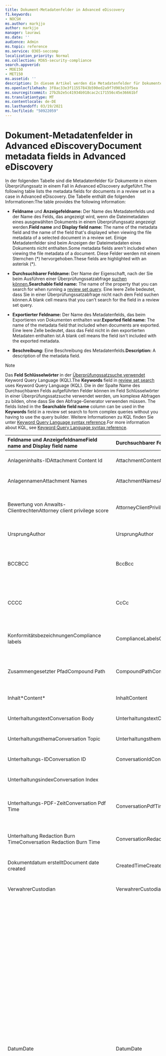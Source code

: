 ```yaml
---
title: Dokument-Metadatenfelder in Advanced eDiscovery
f1.keywords:
- NOCSH
ms.author: markjjo
author: markjjo
manager: laurawi
ms.date: ''
audience: Admin
ms.topic: reference
ms.service: O365-seccomp
localization_priority: Normal
ms.collection: M365-security-compliance
search.appverid:
- MOE150
- MET150
ms.assetid: ''
description: In diesem Artikel werden die Metadatenfelder für Dokumente in einem Überprüfungssatz in einem Fall in Advanced eDiscovery in Microsoft 365 definiert.
ms.openlocfilehash: 3f8ac33e3f11557843b590ed2a9f7d903e33f5ea
ms.sourcegitcommit: 27b2b2e5c41934b918cac2c171556c45e36661bf
ms.translationtype: MT
ms.contentlocale: de-DE
ms.lasthandoff: 03/19/2021
ms.locfileid: "50922059"
---
```

# <a name="document-metadata-fields-in-advanced-ediscovery"></a><span data-ttu-id="800b8-103">Dokument-Metadatenfelder in Advanced eDiscovery</span><span class="sxs-lookup"><span data-stu-id="800b8-103">Document metadata fields in Advanced eDiscovery</span></span>

<span data-ttu-id="800b8-104">In der folgenden Tabelle sind die Metadatenfelder für Dokumente in einem Überprüfungssatz in einem Fall in Advanced eDiscovery aufgeführt.</span><span class="sxs-lookup"><span data-stu-id="800b8-104">The following table lists the metadata fields for documents in a review set in a case in Advanced eDiscovery.</span></span> <span data-ttu-id="800b8-105">Die Tabelle enthält die folgenden Informationen:</span><span class="sxs-lookup"><span data-stu-id="800b8-105">The table provides the following information:</span></span>

- <span data-ttu-id="800b8-106">**Feldname** und **Anzeigefeldname:** Der Name des Metadatenfelds und der Name des Felds, das angezeigt wird, wenn die Dateimetadaten eines ausgewählten Dokuments in einem Überprüfungssatz angezeigt werden.</span><span class="sxs-lookup"><span data-stu-id="800b8-106">**Field name** and **Display field name:** The name of the metadata field and the name of the field that's displayed when viewing the file metadata of a selected document in a review set.</span></span> <span data-ttu-id="800b8-107">Einige Metadatenfelder sind beim Anzeigen der Dateimetadaten eines Dokuments nicht enthalten.</span><span class="sxs-lookup"><span data-stu-id="800b8-107">Some metadata fields aren't included when viewing the file metadata of a document.</span></span> <span data-ttu-id="800b8-108">Diese Felder werden mit einem Sternchen (\*) hervorgehoben.</span><span class="sxs-lookup"><span data-stu-id="800b8-108">These fields are highlighted with an asterisk (\*).</span></span>

- <span data-ttu-id="800b8-109">**Durchsuchbarer Feldname:** Der Name der Eigenschaft, nach der Sie beim Ausführen einer Überprüfungssatzabfrage [suchen können.](review-set-search.md)</span><span class="sxs-lookup"><span data-stu-id="800b8-109">**Searchable field name:** The name of the property that you can search for when running a [review set query](review-set-search.md).</span></span> <span data-ttu-id="800b8-110">Eine leere Zelle bedeutet, dass Sie in einer Überprüfungssatzabfrage nicht nach dem Feld suchen können.</span><span class="sxs-lookup"><span data-stu-id="800b8-110">A blank cell means that you can't search for the field in a review set query.</span></span>

- <span data-ttu-id="800b8-111">**Exportierter Feldname:** Der Name des Metadatenfelds, das beim Exportieren von Dokumenten enthalten war.</span><span class="sxs-lookup"><span data-stu-id="800b8-111">**Exported field name:** The name of the metadata field that included when documents are exported.</span></span>  <span data-ttu-id="800b8-112">Eine leere Zelle bedeutet, dass das Feld nicht in den exportierten Metadaten enthalten ist.</span><span class="sxs-lookup"><span data-stu-id="800b8-112">A blank cell means the field isn't included with the exported metadata.</span></span>

- <span data-ttu-id="800b8-113">**Beschreibung:** Eine Beschreibung des Metadatenfelds.</span><span class="sxs-lookup"><span data-stu-id="800b8-113">**Description:** A description of the metadata field.</span></span>

> [!NOTE]
> <span data-ttu-id="800b8-114">Das **Feld Schlüsselwörter** in der [Überprüfungssatzsuche verwendet](./review-set-search.md) Keyword Query Language (KQL).</span><span class="sxs-lookup"><span data-stu-id="800b8-114">The **Keywords** field in [review set search](./review-set-search.md) uses Keyword Query Language (KQL).</span></span> <span data-ttu-id="800b8-115">Die in der  Spalte Name des Durchsuchbaren Felds aufgeführten Felder können im Feld Schlüsselwörter in einer Überprüfungssatzsuche verwendet werden, um komplexe Abfragen zu bilden, ohne dass Sie den Abfrage-Generator verwenden müssen. </span><span class="sxs-lookup"><span data-stu-id="800b8-115">The fields listed in the **Searchable field name** column can be used in the **Keywords** field in a review set search to form complex queries without you having to use the query builder.</span></span> <span data-ttu-id="800b8-116">Weitere Informationen zu KQL finden Sie unter [Keyword Query Language syntax reference](/sharepoint/dev/general-development/keyword-query-language-kql-syntax-reference).</span><span class="sxs-lookup"><span data-stu-id="800b8-116">For more information about KQL, see [Keyword Query Language syntax reference](/sharepoint/dev/general-development/keyword-query-language-kql-syntax-reference).</span></span>

|<span data-ttu-id="800b8-117">**Feldname** und **Anzeigefeldname**</span><span class="sxs-lookup"><span data-stu-id="800b8-117">**Field name** and **Display field name**</span></span>|<span data-ttu-id="800b8-118">**Durchsuchbarer Feldname**</span><span class="sxs-lookup"><span data-stu-id="800b8-118">**Searchable field name**</span></span>|<span data-ttu-id="800b8-119">**Exportierter Feldname**</span><span class="sxs-lookup"><span data-stu-id="800b8-119">**Exported field name**</span></span>|<span data-ttu-id="800b8-120">**Beschreibung**</span><span class="sxs-lookup"><span data-stu-id="800b8-120">**Description**</span></span>|
|:-----|:-----|:-----|:-----|
|<span data-ttu-id="800b8-121">Anlageninhalts-ID</span><span class="sxs-lookup"><span data-stu-id="800b8-121">Attachment Content Id</span></span>|<span data-ttu-id="800b8-122">AttachmentContentId</span><span class="sxs-lookup"><span data-stu-id="800b8-122">AttachmentContentId</span></span>||<span data-ttu-id="800b8-123">Anlageninhalts-ID des Elements.</span><span class="sxs-lookup"><span data-stu-id="800b8-123">Attachment content Id of the item.</span></span>|
|<span data-ttu-id="800b8-124">Anlagennamen</span><span class="sxs-lookup"><span data-stu-id="800b8-124">Attachment Names</span></span>|<span data-ttu-id="800b8-125">AttachmentNames</span><span class="sxs-lookup"><span data-stu-id="800b8-125">AttachmentNames</span></span>|<span data-ttu-id="800b8-126">Attachment_Names</span><span class="sxs-lookup"><span data-stu-id="800b8-126">Attachment_Names</span></span>|<span data-ttu-id="800b8-127">Liste der Namen von Anlagen.</span><span class="sxs-lookup"><span data-stu-id="800b8-127">List of names of attachments.</span></span>|
|<span data-ttu-id="800b8-128">Bewertung von Anwalts-Clientrechten</span><span class="sxs-lookup"><span data-stu-id="800b8-128">Attorney client privilege score</span></span>|<span data-ttu-id="800b8-129">AttorneyClientPrivilegeScore</span><span class="sxs-lookup"><span data-stu-id="800b8-129">AttorneyClientPrivilegeScore</span></span>||<span data-ttu-id="800b8-130">Bewertung der Inhalte des Anwalts-Client-Berechtigungsmodells.</span><span class="sxs-lookup"><span data-stu-id="800b8-130">Attorney-client privilege model content score.</span></span>|
|<span data-ttu-id="800b8-131">Ursprung</span><span class="sxs-lookup"><span data-stu-id="800b8-131">Author</span></span>|<span data-ttu-id="800b8-132">Ursprung</span><span class="sxs-lookup"><span data-stu-id="800b8-132">Author</span></span>|<span data-ttu-id="800b8-133">Doc_authors</span><span class="sxs-lookup"><span data-stu-id="800b8-133">Doc_authors</span></span>|<span data-ttu-id="800b8-134">Autor aus den Dokumentmetadaten.</span><span class="sxs-lookup"><span data-stu-id="800b8-134">Author from the document metadata.</span></span>|
|<span data-ttu-id="800b8-135">BCC</span><span class="sxs-lookup"><span data-stu-id="800b8-135">BCC</span></span>|<span data-ttu-id="800b8-136">Bcc</span><span class="sxs-lookup"><span data-stu-id="800b8-136">Bcc</span></span>|<span data-ttu-id="800b8-137">Email_bcc</span><span class="sxs-lookup"><span data-stu-id="800b8-137">Email_bcc</span></span>|<span data-ttu-id="800b8-138">Bcc-Feld für Nachrichtentypen.</span><span class="sxs-lookup"><span data-stu-id="800b8-138">Bcc field for message types.</span></span> <span data-ttu-id="800b8-139">Format ist **DisplayName \<SMTPAddress>**.</span><span class="sxs-lookup"><span data-stu-id="800b8-139">Format is **DisplayName \<SMTPAddress>**.</span></span>|
|<span data-ttu-id="800b8-140">CC</span><span class="sxs-lookup"><span data-stu-id="800b8-140">CC</span></span>|<span data-ttu-id="800b8-141">Cc</span><span class="sxs-lookup"><span data-stu-id="800b8-141">Cc</span></span>|<span data-ttu-id="800b8-142">Email_cc</span><span class="sxs-lookup"><span data-stu-id="800b8-142">Email_cc</span></span>|<span data-ttu-id="800b8-143">Cc-Feld für Nachrichtentypen.</span><span class="sxs-lookup"><span data-stu-id="800b8-143">Cc field for message types.</span></span> <span data-ttu-id="800b8-144">Format ist **DisplayName \<SMTPAddress>**.</span><span class="sxs-lookup"><span data-stu-id="800b8-144">Format is **DisplayName \<SMTPAddress>**.</span></span>|
|<span data-ttu-id="800b8-145">Konformitätsbezeichnungen</span><span class="sxs-lookup"><span data-stu-id="800b8-145">Compliance labels</span></span>|<span data-ttu-id="800b8-146">ComplianceLabels</span><span class="sxs-lookup"><span data-stu-id="800b8-146">ComplianceLabels</span></span>|<span data-ttu-id="800b8-147">Compliance_labels</span><span class="sxs-lookup"><span data-stu-id="800b8-147">Compliance_labels</span></span>|<span data-ttu-id="800b8-148">[Aufbewahrungsbezeichnungen,](retention.md) die auf Inhalte in Office 365 angewendet werden.</span><span class="sxs-lookup"><span data-stu-id="800b8-148">[Retention labels](retention.md) applied to content in Office 365.</span></span>|
|<span data-ttu-id="800b8-149">Zusammengesetzter Pfad</span><span class="sxs-lookup"><span data-stu-id="800b8-149">Compound Path</span></span>|<span data-ttu-id="800b8-150">CompoundPath</span><span class="sxs-lookup"><span data-stu-id="800b8-150">CompoundPath</span></span>|<span data-ttu-id="800b8-151">Compound_path</span><span class="sxs-lookup"><span data-stu-id="800b8-151">Compound_path</span></span>|<span data-ttu-id="800b8-152">Vom Menschen lesbarer Pfad, der die Quelle des Elements beschreibt.</span><span class="sxs-lookup"><span data-stu-id="800b8-152">Human readable path that describes the source of the item.</span></span>|
|<span data-ttu-id="800b8-153">Inhalt\*</span><span class="sxs-lookup"><span data-stu-id="800b8-153">Content\*</span></span>|<span data-ttu-id="800b8-154">Inhalt</span><span class="sxs-lookup"><span data-stu-id="800b8-154">Content</span></span>||<span data-ttu-id="800b8-155">Extrahierter Text des Elements.</span><span class="sxs-lookup"><span data-stu-id="800b8-155">Extracted text of the item.</span></span>|
|<span data-ttu-id="800b8-156">Unterhaltungstext</span><span class="sxs-lookup"><span data-stu-id="800b8-156">Conversation Body</span></span>|<span data-ttu-id="800b8-157">Unterhaltungstext</span><span class="sxs-lookup"><span data-stu-id="800b8-157">Conversation Body</span></span>||<span data-ttu-id="800b8-158">Unterhaltungstext des Elements.</span><span class="sxs-lookup"><span data-stu-id="800b8-158">Conversation body of the item.</span></span>|
|<span data-ttu-id="800b8-159">Unterhaltungsthema</span><span class="sxs-lookup"><span data-stu-id="800b8-159">Conversation Topic</span></span>|<span data-ttu-id="800b8-160">Unterhaltungsthema</span><span class="sxs-lookup"><span data-stu-id="800b8-160">Conversation Topic</span></span>||<span data-ttu-id="800b8-161">Unterhaltungsthema des Elements.</span><span class="sxs-lookup"><span data-stu-id="800b8-161">Conversation topic of the item.</span></span>|
|<span data-ttu-id="800b8-162">Unterhaltungs-ID</span><span class="sxs-lookup"><span data-stu-id="800b8-162">Conversation ID</span></span>|<span data-ttu-id="800b8-163">ConversationId</span><span class="sxs-lookup"><span data-stu-id="800b8-163">ConversationId</span></span>|<span data-ttu-id="800b8-164">Conversation_ID</span><span class="sxs-lookup"><span data-stu-id="800b8-164">Conversation_ID</span></span>|<span data-ttu-id="800b8-165">Unterhaltungs-ID aus der Nachricht.</span><span class="sxs-lookup"><span data-stu-id="800b8-165">Conversation Id from the message.</span></span>|
|<span data-ttu-id="800b8-166">Unterhaltungsindex</span><span class="sxs-lookup"><span data-stu-id="800b8-166">Conversation Index</span></span>||<span data-ttu-id="800b8-167">Conversation_index</span><span class="sxs-lookup"><span data-stu-id="800b8-167">Conversation_index</span></span>|<span data-ttu-id="800b8-168">Unterhaltungsindex aus der Nachricht.</span><span class="sxs-lookup"><span data-stu-id="800b8-168">Conversation index from the message.</span></span>|
|<span data-ttu-id="800b8-169">Unterhaltungs-PDF-Zeit</span><span class="sxs-lookup"><span data-stu-id="800b8-169">Conversation Pdf Time</span></span>|<span data-ttu-id="800b8-170">ConversationPdfTime</span><span class="sxs-lookup"><span data-stu-id="800b8-170">ConversationPdfTime</span></span>||<span data-ttu-id="800b8-171">Datum, an dem die PDF-Version der Unterhaltung erstellt wurde.</span><span class="sxs-lookup"><span data-stu-id="800b8-171">Date when the PDF version of the conversation was created.</span></span>|
|<span data-ttu-id="800b8-172">Unterhaltung Redaction Burn Time</span><span class="sxs-lookup"><span data-stu-id="800b8-172">Conversation Redaction Burn Time</span></span>|<span data-ttu-id="800b8-173">ConversationRedactionBurnTime</span><span class="sxs-lookup"><span data-stu-id="800b8-173">ConversationRedactionBurnTime</span></span>||<span data-ttu-id="800b8-174">Datum, an dem die PDF-Version der Unterhaltung für Chat erstellt wurde.</span><span class="sxs-lookup"><span data-stu-id="800b8-174">Date when the PDF version of the conversation was created for Chat.</span></span>|
|<span data-ttu-id="800b8-175">Dokumentdatum erstellt</span><span class="sxs-lookup"><span data-stu-id="800b8-175">Document date created</span></span>|<span data-ttu-id="800b8-176">CreatedTime</span><span class="sxs-lookup"><span data-stu-id="800b8-176">CreatedTime</span></span>|<span data-ttu-id="800b8-177">Doc_date_created</span><span class="sxs-lookup"><span data-stu-id="800b8-177">Doc_date_created</span></span>|<span data-ttu-id="800b8-178">Erstellen sie Datum aus Dokumentmetadaten.</span><span class="sxs-lookup"><span data-stu-id="800b8-178">Create date from document metadata.</span></span>|
|<span data-ttu-id="800b8-179">Verwahrer</span><span class="sxs-lookup"><span data-stu-id="800b8-179">Custodian</span></span>|<span data-ttu-id="800b8-180">Verwahrer</span><span class="sxs-lookup"><span data-stu-id="800b8-180">Custodian</span></span>|<span data-ttu-id="800b8-181">Verwahrer</span><span class="sxs-lookup"><span data-stu-id="800b8-181">Custodian</span></span>|<span data-ttu-id="800b8-182">Name des Verwahrers, dem das Element zugeordnet war.</span><span class="sxs-lookup"><span data-stu-id="800b8-182">Name of the custodian the item was associated with.</span></span>|
|<span data-ttu-id="800b8-183">Datum</span><span class="sxs-lookup"><span data-stu-id="800b8-183">Date</span></span>|<span data-ttu-id="800b8-184">Datum</span><span class="sxs-lookup"><span data-stu-id="800b8-184">Date</span></span>|<span data-ttu-id="800b8-185">Datum</span><span class="sxs-lookup"><span data-stu-id="800b8-185">Date</span></span>|<span data-ttu-id="800b8-186">Date ist ein berechnetes Feld, das vom Dateityp abhängt.</span><span class="sxs-lookup"><span data-stu-id="800b8-186">Date is a computed field that depends on the file type.</span></span><br /><br /><span data-ttu-id="800b8-187">E-Mail: Gesendetes Datum</span><span class="sxs-lookup"><span data-stu-id="800b8-187">Email: Sent date</span></span><br /><span data-ttu-id="800b8-188">E-Mail-Anlagen: Datum der letzten Änderung des Dokuments;wenn nicht verfügbar, das Gesendete Datum des übergeordneten Elements</span><span class="sxs-lookup"><span data-stu-id="800b8-188">Email attachments: Last modified date of the document;if not available, the parent's Sent date</span></span><br /><span data-ttu-id="800b8-189">Eingebettete Dokumente: Datum der letzten Änderung des Dokuments; Falls nicht verfügbar, wird das datum der letzten Änderung des übergeordneten Elements</span><span class="sxs-lookup"><span data-stu-id="800b8-189">Embedded documents: Last modified date of the document; if not available, the parent's last modified date</span></span><br /><span data-ttu-id="800b8-190">SPO-Dokumente (einschließlich moderner Anlagen): SharePoint Datum der letzten Änderung; Falls nicht verfügbar, wird das Datum der letzten Änderung der Dokumente</span><span class="sxs-lookup"><span data-stu-id="800b8-190">SPO documents (includes modern attachments): SharePoint Last modified date; if not available, the documents last modified date</span></span><br /><span data-ttu-id="800b8-191">Nicht office 365-Dokumente: Datum der letzten Änderung</span><span class="sxs-lookup"><span data-stu-id="800b8-191">Non-Office 365 documents: Last modified date</span></span><br /><span data-ttu-id="800b8-192">Besprechungen: Anfangsdatum der Besprechung</span><span class="sxs-lookup"><span data-stu-id="800b8-192">Meetings: Meeting start date</span></span><br /><span data-ttu-id="800b8-193">VoiceMail: Gesendetes Datum</span><span class="sxs-lookup"><span data-stu-id="800b8-193">VoiceMail: Sent date</span></span><br /><span data-ttu-id="800b8-194">IM: Gesendetes Datum</span><span class="sxs-lookup"><span data-stu-id="800b8-194">IM: Sent date</span></span>|
|<span data-ttu-id="800b8-195">Andere Pfade</span><span class="sxs-lookup"><span data-stu-id="800b8-195">Other paths</span></span>|<span data-ttu-id="800b8-196">Dedupedcompoundpath</span><span class="sxs-lookup"><span data-stu-id="800b8-196">Dedupedcompoundpath</span></span>|<span data-ttu-id="800b8-197">Deduped_compound_path</span><span class="sxs-lookup"><span data-stu-id="800b8-197">Deduped_compound_path</span></span>|<span data-ttu-id="800b8-198">Liste der zusammengesetzten Pfade von Dokumenten, die genaue Duplikate sind (E-Mail: basierend auf Inhalt, Dokumente: basierend auf Hash).</span><span class="sxs-lookup"><span data-stu-id="800b8-198">List of compound paths of documents that are exact duplicates (email: based on content, documents: based on hash).</span></span>|
|<span data-ttu-id="800b8-199">Andere Verwahrer</span><span class="sxs-lookup"><span data-stu-id="800b8-199">Other custodians</span></span>|<span data-ttu-id="800b8-200">DedupedCustodians</span><span class="sxs-lookup"><span data-stu-id="800b8-200">DedupedCustodians</span></span>|<span data-ttu-id="800b8-201">Deduped_custodians</span><span class="sxs-lookup"><span data-stu-id="800b8-201">Deduped_custodians</span></span>|<span data-ttu-id="800b8-202">Liste der Verwahrer von Dokumenten, die genaue Duplikate sind (für E-Mails, basierend auf Inhalten, für Dokumente, basierend auf Hash).</span><span class="sxs-lookup"><span data-stu-id="800b8-202">List of custodians of documents that are exact duplicates (for email, based on content; for documents, based on hash).</span></span>|
|<span data-ttu-id="800b8-203">Andere Datei-IDs</span><span class="sxs-lookup"><span data-stu-id="800b8-203">Other file IDs</span></span>|<span data-ttu-id="800b8-204">DedupedFileIds</span><span class="sxs-lookup"><span data-stu-id="800b8-204">DedupedFileIds</span></span>|<span data-ttu-id="800b8-205">Deduped_file_IDs</span><span class="sxs-lookup"><span data-stu-id="800b8-205">Deduped_file_IDs</span></span>|<span data-ttu-id="800b8-206">Liste der Datei-IDs von Dokumenten, die genaue Duplikate sind (für E-Mails, basierend auf Inhalten, für Dokumente, basierend auf Hash).</span><span class="sxs-lookup"><span data-stu-id="800b8-206">List of file IDs of documents that are exact duplicates (for email, based on content; for documents, based on hash).</span></span>|
|<span data-ttu-id="800b8-207">Dokumentkommentare</span><span class="sxs-lookup"><span data-stu-id="800b8-207">Document comments</span></span>|<span data-ttu-id="800b8-208">DocComments</span><span class="sxs-lookup"><span data-stu-id="800b8-208">DocComments</span></span>|<span data-ttu-id="800b8-209">Doc_comments</span><span class="sxs-lookup"><span data-stu-id="800b8-209">Doc_comments</span></span>|<span data-ttu-id="800b8-210">Kommentare aus den Dokumentmetadaten.</span><span class="sxs-lookup"><span data-stu-id="800b8-210">Comments from the document metadata.</span></span>|
|<span data-ttu-id="800b8-211">Dokumentunternehmen</span><span class="sxs-lookup"><span data-stu-id="800b8-211">Document company</span></span>||<span data-ttu-id="800b8-212">Doc_company</span><span class="sxs-lookup"><span data-stu-id="800b8-212">Doc_company</span></span>|<span data-ttu-id="800b8-213">Unternehmen aus den Dokumentmetadaten.</span><span class="sxs-lookup"><span data-stu-id="800b8-213">Company from the document metadata.</span></span>|
|<span data-ttu-id="800b8-214">DocIndex\*</span><span class="sxs-lookup"><span data-stu-id="800b8-214">DocIndex\*</span></span>|||<span data-ttu-id="800b8-215">Der Index in der Familie.</span><span class="sxs-lookup"><span data-stu-id="800b8-215">The index in the family.</span></span> <span data-ttu-id="800b8-216">**-1** oder **0** bedeutet, dass es sich um den Stamm handelt.</span><span class="sxs-lookup"><span data-stu-id="800b8-216">**-1** or **0** means it is the root.</span></span>|
|<span data-ttu-id="800b8-217">Dokumentschlüsselwörter</span><span class="sxs-lookup"><span data-stu-id="800b8-217">Document keywords</span></span>||<span data-ttu-id="800b8-218">Doc_keywords</span><span class="sxs-lookup"><span data-stu-id="800b8-218">Doc_keywords</span></span>|<span data-ttu-id="800b8-219">Schlüsselwörter aus den Dokumentmetadaten.</span><span class="sxs-lookup"><span data-stu-id="800b8-219">Keywords from the document metadata.</span></span>|
|<span data-ttu-id="800b8-220">Dokument, das von geändert wurde</span><span class="sxs-lookup"><span data-stu-id="800b8-220">Document modified by</span></span>||<span data-ttu-id="800b8-221">Doc_modified_by</span><span class="sxs-lookup"><span data-stu-id="800b8-221">Doc_modified_by</span></span>|<span data-ttu-id="800b8-222">Datum der letzten Änderung aus Dokumentmetadaten.</span><span class="sxs-lookup"><span data-stu-id="800b8-222">Last modified date by from document metadata.</span></span>|
|<span data-ttu-id="800b8-223">Dokumentrevision</span><span class="sxs-lookup"><span data-stu-id="800b8-223">Document Revision</span></span>||<span data-ttu-id="800b8-224">Doc_revision</span><span class="sxs-lookup"><span data-stu-id="800b8-224">Doc_revision</span></span>|<span data-ttu-id="800b8-225">Überarbeitung aus den Dokumentmetadaten.</span><span class="sxs-lookup"><span data-stu-id="800b8-225">Revision from the document metadata.</span></span>|
|<span data-ttu-id="800b8-226">Dokumentsubjekt</span><span class="sxs-lookup"><span data-stu-id="800b8-226">Document subject</span></span>||<span data-ttu-id="800b8-227">Doc_subject</span><span class="sxs-lookup"><span data-stu-id="800b8-227">Doc_subject</span></span>|<span data-ttu-id="800b8-228">Betreff aus den Dokumentmetadaten.</span><span class="sxs-lookup"><span data-stu-id="800b8-228">Subject from the document metadata.</span></span>|
|<span data-ttu-id="800b8-229">Dokumentvorlage</span><span class="sxs-lookup"><span data-stu-id="800b8-229">Document template</span></span>||<span data-ttu-id="800b8-230">Doc_template</span><span class="sxs-lookup"><span data-stu-id="800b8-230">Doc_template</span></span>|<span data-ttu-id="800b8-231">Vorlage aus den Dokumentmetadaten.</span><span class="sxs-lookup"><span data-stu-id="800b8-231">Template from the document metadata.</span></span>|
|<span data-ttu-id="800b8-232">Dominantes Design</span><span class="sxs-lookup"><span data-stu-id="800b8-232">Dominant theme</span></span>|<span data-ttu-id="800b8-233">DominantTheme</span><span class="sxs-lookup"><span data-stu-id="800b8-233">DominantTheme</span></span>|<span data-ttu-id="800b8-234">Dominant_theme</span><span class="sxs-lookup"><span data-stu-id="800b8-234">Dominant_theme</span></span>|<span data-ttu-id="800b8-235">Dominantes Design, wie für analysen berechnet.</span><span class="sxs-lookup"><span data-stu-id="800b8-235">Dominant theme as calculated for analytics.</span></span>|
|<span data-ttu-id="800b8-236">Doppelte Teilmenge</span><span class="sxs-lookup"><span data-stu-id="800b8-236">Duplicate subset</span></span>||<span data-ttu-id="800b8-237">Duplicate_subset</span><span class="sxs-lookup"><span data-stu-id="800b8-237">Duplicate_subset</span></span>|<span data-ttu-id="800b8-238">Gruppen-ID für exakte Duplikate.</span><span class="sxs-lookup"><span data-stu-id="800b8-238">Group ID for exact duplicates.</span></span>|
|<span data-ttu-id="800b8-239">EmailAction\*</span><span class="sxs-lookup"><span data-stu-id="800b8-239">EmailAction\*</span></span>||<span data-ttu-id="800b8-240">Email_action</span><span class="sxs-lookup"><span data-stu-id="800b8-240">Email_action</span></span>|<span data-ttu-id="800b8-241">Die Werte sind **None**, **Reply** oder **Forward**; basierend auf der Betreffzeile einer Nachricht.</span><span class="sxs-lookup"><span data-stu-id="800b8-241">Values are **None**, **Reply**, or **Forward**; based on the subject line of a message.</span></span>|
|<span data-ttu-id="800b8-242">E-Mail-Zustellungsbestätigung</span><span class="sxs-lookup"><span data-stu-id="800b8-242">Email Delivery Receipt</span></span>||<span data-ttu-id="800b8-243">Email_delivery_receipt</span><span class="sxs-lookup"><span data-stu-id="800b8-243">Email_delivery_receipt</span></span>|<span data-ttu-id="800b8-244">E-Mail-Adresse, die in Internetheadern für den Zustellungsbeleg bereitgestellt wird.</span><span class="sxs-lookup"><span data-stu-id="800b8-244">Email address supplied in Internet Headers for delivery receipt.</span></span>|
|<span data-ttu-id="800b8-245">Importance</span><span class="sxs-lookup"><span data-stu-id="800b8-245">Importance</span></span>|<span data-ttu-id="800b8-246">EmailImportance</span><span class="sxs-lookup"><span data-stu-id="800b8-246">EmailImportance</span></span>|<span data-ttu-id="800b8-247">Email_importance</span><span class="sxs-lookup"><span data-stu-id="800b8-247">Email_importance</span></span>|<span data-ttu-id="800b8-248">Wichtigkeit der Nachricht: **0** – Niedrig; **1** – Normal; **2** – Hoch</span><span class="sxs-lookup"><span data-stu-id="800b8-248">Importance of the message: **0** - Low; **1** - Normal; **2** - High</span></span>|
|<span data-ttu-id="800b8-249">EmailLevel\*</span><span class="sxs-lookup"><span data-stu-id="800b8-249">EmailLevel\*</span></span>||<span data-ttu-id="800b8-250">Email_level</span><span class="sxs-lookup"><span data-stu-id="800b8-250">Email_level</span></span>|<span data-ttu-id="800b8-251">Gibt die Ebene einer Nachricht innerhalb des E-Mail-Threads an, zu dem sie gehört. Anlagen erben den Wert der übergeordneten Nachricht.</span><span class="sxs-lookup"><span data-stu-id="800b8-251">Indicates a message's level within the email thread it belongs to; attachments inherit its parent message's value.</span></span>|
|<span data-ttu-id="800b8-252">E-Mail-Nachrichten-ID</span><span class="sxs-lookup"><span data-stu-id="800b8-252">Email Message Id</span></span>||<span data-ttu-id="800b8-253">Email_message_ID</span><span class="sxs-lookup"><span data-stu-id="800b8-253">Email_message_ID</span></span>|<span data-ttu-id="800b8-254">Internetnachrichten-ID aus der Nachricht.</span><span class="sxs-lookup"><span data-stu-id="800b8-254">Internet message Id from the message.</span></span>|
|<span data-ttu-id="800b8-255">EmailReadReceipt\*</span><span class="sxs-lookup"><span data-stu-id="800b8-255">EmailReadReceipt\*</span></span>||<span data-ttu-id="800b8-256">Email_read_receipt</span><span class="sxs-lookup"><span data-stu-id="800b8-256">Email_read_receipt</span></span>|<span data-ttu-id="800b8-257">E-Mail-Adresse, die in Internetheadern für lesebestätigung bereitgestellt wird.</span><span class="sxs-lookup"><span data-stu-id="800b8-257">Email address supplied in Internet Headers for read receipt.</span></span>|
|<span data-ttu-id="800b8-258">E-Mail-Sicherheit</span><span class="sxs-lookup"><span data-stu-id="800b8-258">Email Security</span></span>|<span data-ttu-id="800b8-259">EmailSecurity</span><span class="sxs-lookup"><span data-stu-id="800b8-259">EmailSecurity</span></span>|<span data-ttu-id="800b8-260">Email_security</span><span class="sxs-lookup"><span data-stu-id="800b8-260">Email_security</span></span>|<span data-ttu-id="800b8-261">Sicherheitseinstellung der Nachricht: **0** – Keine; **1** – Signiert; **2** – Verschlüsselt; **3** – Verschlüsselt und signiert.</span><span class="sxs-lookup"><span data-stu-id="800b8-261">Security setting of the message: **0** - None; **1** - Signed; **2** -  Encrypted; **3** -  Encrypted and signed.</span></span>|
|<span data-ttu-id="800b8-262">E-Mail-Vertraulichkeit</span><span class="sxs-lookup"><span data-stu-id="800b8-262">Email Sensitivity</span></span>|<span data-ttu-id="800b8-263">EmailSensitivity</span><span class="sxs-lookup"><span data-stu-id="800b8-263">EmailSensitivity</span></span>|<span data-ttu-id="800b8-264">email_sensitivity</span><span class="sxs-lookup"><span data-stu-id="800b8-264">email_sensitivity</span></span>|<span data-ttu-id="800b8-265">Vertraulichkeitseinstellung der Nachricht: **0** – Keine; **1** Persönlich; **2** – Privat; **3** - CompanyConfidential.</span><span class="sxs-lookup"><span data-stu-id="800b8-265">Sensitivity setting of the message: **0** - None; **1** Personal; **2** - Private; **3** - CompanyConfidential.</span></span>|
|<span data-ttu-id="800b8-266">E-Mail-Satz</span><span class="sxs-lookup"><span data-stu-id="800b8-266">Email set</span></span>|<span data-ttu-id="800b8-267">EmailSet</span><span class="sxs-lookup"><span data-stu-id="800b8-267">EmailSet</span></span>|<span data-ttu-id="800b8-268">Email_set</span><span class="sxs-lookup"><span data-stu-id="800b8-268">Email_set</span></span>|<span data-ttu-id="800b8-269">Gruppen-ID für alle Nachrichten im gleichen E-Mail-Satz.</span><span class="sxs-lookup"><span data-stu-id="800b8-269">Group ID for all messages in the same email set.</span></span>|
|<span data-ttu-id="800b8-270">EmailThread\*</span><span class="sxs-lookup"><span data-stu-id="800b8-270">EmailThread\*</span></span>||<span data-ttu-id="800b8-271">Email_thread</span><span class="sxs-lookup"><span data-stu-id="800b8-271">Email_thread</span></span>|<span data-ttu-id="800b8-272">Position der Nachricht innerhalb des E-Mail-Satz; besteht aus Knoten-IDs vom Stamm bis zur aktuellen Nachricht und wird durch Punkte (.) getrennt.</span><span class="sxs-lookup"><span data-stu-id="800b8-272">Position of the message within the email set; consists of node IDs from the root to the current message and are separated by periods (.).</span></span>|
|<span data-ttu-id="800b8-273">Extrahierter Inhaltstyp</span><span class="sxs-lookup"><span data-stu-id="800b8-273">Extracted content type</span></span>||<span data-ttu-id="800b8-274">Extracted_content_type</span><span class="sxs-lookup"><span data-stu-id="800b8-274">Extracted_content_type</span></span>|<span data-ttu-id="800b8-275">Extrahierter Inhaltstyp in Form eines Mimetyps; beispiel: **image/jpeg**</span><span class="sxs-lookup"><span data-stu-id="800b8-275">Extracted content type, in the form of mime type; for example, **image/jpeg**</span></span>|
|<span data-ttu-id="800b8-276">ExtractedTextLength\*</span><span class="sxs-lookup"><span data-stu-id="800b8-276">ExtractedTextLength\*</span></span>||<span data-ttu-id="800b8-277">Extracted_text_length</span><span class="sxs-lookup"><span data-stu-id="800b8-277">Extracted_text_length</span></span>|<span data-ttu-id="800b8-278">Anzahl der Zeichen im extrahierten Text.</span><span class="sxs-lookup"><span data-stu-id="800b8-278">Number of characters in the extracted text.</span></span>|
|<span data-ttu-id="800b8-279">Family Relevance Score Fall 1\*</span><span class="sxs-lookup"><span data-stu-id="800b8-279">Family relevance score Case issue 1\*</span></span>||<span data-ttu-id="800b8-280">Family_relevance_score_case_issue_1</span><span class="sxs-lookup"><span data-stu-id="800b8-280">Family_relevance_score_case_issue_1</span></span>|<span data-ttu-id="800b8-281">Family relevance score Fall 1 aus Relevanz.</span><span class="sxs-lookup"><span data-stu-id="800b8-281">Family relevance score Case issue 1 from Relevance.</span></span>|
|<span data-ttu-id="800b8-282">FamilyDuplicateSet\*</span><span class="sxs-lookup"><span data-stu-id="800b8-282">FamilyDuplicateSet\*</span></span>||<span data-ttu-id="800b8-283">Family_duplicate_set</span><span class="sxs-lookup"><span data-stu-id="800b8-283">Family_duplicate_set</span></span>|<span data-ttu-id="800b8-284">Numerischer Bezeichner für Familien, die genaue Duplikate voneinander sind (derselbe Inhalt und alle gleichen Anlagen).</span><span class="sxs-lookup"><span data-stu-id="800b8-284">Numeric identifier for families that are exact duplicates of each other (same content and all the same attachments).</span></span>|
|<span data-ttu-id="800b8-285">Familien-ID</span><span class="sxs-lookup"><span data-stu-id="800b8-285">Family ID</span></span>|<span data-ttu-id="800b8-286">FamilyId</span><span class="sxs-lookup"><span data-stu-id="800b8-286">FamilyId</span></span>|<span data-ttu-id="800b8-287">Family_ID</span><span class="sxs-lookup"><span data-stu-id="800b8-287">Family_ID</span></span>|<span data-ttu-id="800b8-288">Familien-ID-Gruppen alle Elemente; Für E-Mails umfasst dies die Nachricht und alle Anlagen. für Dokumente umfasst dies das Dokument und alle eingebetteten Elemente.</span><span class="sxs-lookup"><span data-stu-id="800b8-288">Family Id groups together all items; for email, this includes the message and all attachments; for documents, this includes the document and any embedded items.</span></span>|
|<span data-ttu-id="800b8-289">Familiengröße</span><span class="sxs-lookup"><span data-stu-id="800b8-289">Family Size</span></span>||<span data-ttu-id="800b8-290">Family_size</span><span class="sxs-lookup"><span data-stu-id="800b8-290">Family_size</span></span>|<span data-ttu-id="800b8-291">Die Anzahl der Dokumente in der Familie.</span><span class="sxs-lookup"><span data-stu-id="800b8-291">Number of documents in the family.</span></span>|
|<span data-ttu-id="800b8-292">Bewertung der Dateirelevanz Fall 1\*</span><span class="sxs-lookup"><span data-stu-id="800b8-292">File relevance score Case issue 1\*</span></span>||<span data-ttu-id="800b8-293">File_relevance_score_case_issue_1</span><span class="sxs-lookup"><span data-stu-id="800b8-293">File_relevance_score_case_issue_1</span></span>|<span data-ttu-id="800b8-294">Dateirelevanzergebnis Fall 1 aus Relevanz.</span><span class="sxs-lookup"><span data-stu-id="800b8-294">File relevance score Case issue 1 from Relevance.</span></span>|
|<span data-ttu-id="800b8-295">Dateiklasse</span><span class="sxs-lookup"><span data-stu-id="800b8-295">File class</span></span>|<span data-ttu-id="800b8-296">FileClass</span><span class="sxs-lookup"><span data-stu-id="800b8-296">FileClass</span></span>|<span data-ttu-id="800b8-297">File_class</span><span class="sxs-lookup"><span data-stu-id="800b8-297">File_class</span></span>|<span data-ttu-id="800b8-298">Für Inhalte aus SharePoint und OneDrive: **Document**; für Inhalte aus Exchange: **E-Mail** oder **Anlage**.</span><span class="sxs-lookup"><span data-stu-id="800b8-298">For content from SharePoint and OneDrive: **Document**; for content from Exchange: **Email** or **Attachment**.</span></span>|
|<span data-ttu-id="800b8-299">Datei-ID</span><span class="sxs-lookup"><span data-stu-id="800b8-299">File ID</span></span>|<span data-ttu-id="800b8-300">FileId</span><span class="sxs-lookup"><span data-stu-id="800b8-300">FileId</span></span>|<span data-ttu-id="800b8-301">File_ID</span><span class="sxs-lookup"><span data-stu-id="800b8-301">File_ID</span></span>|<span data-ttu-id="800b8-302">Dokument-ID innerhalb des Falls eindeutig.</span><span class="sxs-lookup"><span data-stu-id="800b8-302">Document identifier unique within the case.</span></span>|
|<span data-ttu-id="800b8-303">Dateisystemdatum erstellt</span><span class="sxs-lookup"><span data-stu-id="800b8-303">File system date created</span></span>||<span data-ttu-id="800b8-304">File_system_date_created</span><span class="sxs-lookup"><span data-stu-id="800b8-304">File_system_date_created</span></span>|<span data-ttu-id="800b8-305">Erstelltes Datum aus dem Dateisystem (gilt nur für Nicht-Office 365-Daten).</span><span class="sxs-lookup"><span data-stu-id="800b8-305">Created date from file system (only applies to non-Office 365 data).</span></span>|
|<span data-ttu-id="800b8-306">Dateisystemdatum geändert</span><span class="sxs-lookup"><span data-stu-id="800b8-306">File system date modified</span></span>||<span data-ttu-id="800b8-307">File_system_date_modified</span><span class="sxs-lookup"><span data-stu-id="800b8-307">File_system_date_modified</span></span>|<span data-ttu-id="800b8-308">Änderungsdatum aus dem Dateisystem (gilt nur für Nicht-Office 365-Daten).</span><span class="sxs-lookup"><span data-stu-id="800b8-308">Modified date from file system (only applies to non-Office 365 data).</span></span>|
|<span data-ttu-id="800b8-309">Dateityp</span><span class="sxs-lookup"><span data-stu-id="800b8-309">File Type</span></span>|<span data-ttu-id="800b8-310">FileType</span><span class="sxs-lookup"><span data-stu-id="800b8-310">FileType</span></span>||<span data-ttu-id="800b8-311">Dateityp des Elements basierend auf der Dateierweiterung.</span><span class="sxs-lookup"><span data-stu-id="800b8-311">File type of the item based on file extension.</span></span>|
|<span data-ttu-id="800b8-312">Gruppen-ID</span><span class="sxs-lookup"><span data-stu-id="800b8-312">Group Id</span></span>| <span data-ttu-id="800b8-313">GroupID</span><span class="sxs-lookup"><span data-stu-id="800b8-313">GroupID</span></span>|  |<span data-ttu-id="800b8-314">Gruppen-ID für gruppierende Inhalte.</span><span class="sxs-lookup"><span data-stu-id="800b8-314">Group ID for grouped content.</span></span>|
|<span data-ttu-id="800b8-315">Verfügt über Eine Anlage</span><span class="sxs-lookup"><span data-stu-id="800b8-315">Has attachment</span></span>|<span data-ttu-id="800b8-316">HasAttachment</span><span class="sxs-lookup"><span data-stu-id="800b8-316">HasAttachment</span></span>|<span data-ttu-id="800b8-317">Email_has_attachment</span><span class="sxs-lookup"><span data-stu-id="800b8-317">Email_has_attachment</span></span>|<span data-ttu-id="800b8-318">Gibt an, ob die Nachricht Anlagen enthält.</span><span class="sxs-lookup"><span data-stu-id="800b8-318">Indicates whether or not the message has attachments.</span></span>|
|<span data-ttu-id="800b8-319">Hat Anwalt</span><span class="sxs-lookup"><span data-stu-id="800b8-319">Has attorney</span></span>|<span data-ttu-id="800b8-320">HasAttorney</span><span class="sxs-lookup"><span data-stu-id="800b8-320">HasAttorney</span></span>||<span data-ttu-id="800b8-321">**True,** wenn mindestens einer der Teilnehmer in der Anwaltsliste gefunden wird. Andernfalls ist der Wert **False**.</span><span class="sxs-lookup"><span data-stu-id="800b8-321">**True** when at least one of the participants is found in the attorney list; otherwise, the value is **False**.</span></span>|
|<span data-ttu-id="800b8-322">HasText\*</span><span class="sxs-lookup"><span data-stu-id="800b8-322">HasText\*</span></span>||<span data-ttu-id="800b8-323">Has_text</span><span class="sxs-lookup"><span data-stu-id="800b8-323">Has_text</span></span>|<span data-ttu-id="800b8-324">Gibt an, ob das Element Text enthält. mögliche Werte sind **True** und **False**.</span><span class="sxs-lookup"><span data-stu-id="800b8-324">Indicates whether or not the item has text; possible values are **True** and **False**.</span></span>|
|<span data-ttu-id="800b8-325">Unveränderliche ID</span><span class="sxs-lookup"><span data-stu-id="800b8-325">Immutable ID</span></span>||<span data-ttu-id="800b8-326">Immutable_ID</span><span class="sxs-lookup"><span data-stu-id="800b8-326">Immutable_ID</span></span>|<span data-ttu-id="800b8-327">Diese ID wird verwendet, um ein Dokument innerhalb eines Überprüfungssatzs eindeutig zu identifizieren.</span><span class="sxs-lookup"><span data-stu-id="800b8-327">This Id is used to uniquely identify a document within a review set.</span></span> <span data-ttu-id="800b8-328">Dieses Feld kann nicht in einer Überprüfungssatzsuche verwendet werden, und die ID kann nicht für den Zugriff auf ein Dokument am systemeigenen Speicherort verwendet werden.</span><span class="sxs-lookup"><span data-stu-id="800b8-328">This field can't be used in a review set search and the Id can't be used to access a document in its native location.</span></span>|
|<span data-ttu-id="800b8-329">Inklusiver Typ</span><span class="sxs-lookup"><span data-stu-id="800b8-329">Inclusive type</span></span>|<span data-ttu-id="800b8-330">InclusiveType</span><span class="sxs-lookup"><span data-stu-id="800b8-330">InclusiveType</span></span>|<span data-ttu-id="800b8-331">Inclusive_type</span><span class="sxs-lookup"><span data-stu-id="800b8-331">Inclusive_type</span></span>|<span data-ttu-id="800b8-332">Inklusiver Typ, der für die Analyse berechnet wird: **0** – nicht einschließlich; **1** – einschließlich; **2** – inklusives Minus; **3** – inklusive Kopie.</span><span class="sxs-lookup"><span data-stu-id="800b8-332">Inclusive type calculated for analytics: **0** - not inclusive; **1** - inclusive; **2** - inclusive minus; **3** - inclusive copy.</span></span>|
|<span data-ttu-id="800b8-333">In Reply To Id</span><span class="sxs-lookup"><span data-stu-id="800b8-333">In Reply To Id</span></span>||<span data-ttu-id="800b8-334">In_reply_to_ID</span><span class="sxs-lookup"><span data-stu-id="800b8-334">In_reply_to_ID</span></span>|<span data-ttu-id="800b8-335">In reply to ID from the message.</span><span class="sxs-lookup"><span data-stu-id="800b8-335">In reply to Id from the message.</span></span>|
|<span data-ttu-id="800b8-336">Ist moderne Anlage</span><span class="sxs-lookup"><span data-stu-id="800b8-336">Is modern attachment</span></span>| <span data-ttu-id="800b8-337">IsModernAttachment</span><span class="sxs-lookup"><span data-stu-id="800b8-337">IsModernAttachment</span></span>|  |<span data-ttu-id="800b8-338">Diese Datei ist eine moderne Anlage oder verknüpfte Datei.</span><span class="sxs-lookup"><span data-stu-id="800b8-338">This file is a modern attachment or linked file.</span></span>|
|<span data-ttu-id="800b8-339">Is from document version</span><span class="sxs-lookup"><span data-stu-id="800b8-339">Is from document version</span></span> | <span data-ttu-id="800b8-340">IsFromDocumentVersion</span><span class="sxs-lookup"><span data-stu-id="800b8-340">IsFromDocumentVersion</span></span> |  |<span data-ttu-id="800b8-341">Das aktuelle Dokument ist aus einer anderen Version eines anderen Dokuments.</span><span class="sxs-lookup"><span data-stu-id="800b8-341">Current document is from a different version of another document.</span></span>|
|<span data-ttu-id="800b8-342">Ist E-Mail-Anlage</span><span class="sxs-lookup"><span data-stu-id="800b8-342">Is email attachment</span></span> | <span data-ttu-id="800b8-343">IsEmailAttachment</span><span class="sxs-lookup"><span data-stu-id="800b8-343">IsEmailAttachment</span></span>|  |<span data-ttu-id="800b8-344">Dieses Element ist aus einer E-Mail-Anlage, die als angefügtes Element der Nachricht angezeigt wird.</span><span class="sxs-lookup"><span data-stu-id="800b8-344">This item is from an email attachment that shows up as an attached item to the message.</span></span>|
|<span data-ttu-id="800b8-345">Is inline attachment</span><span class="sxs-lookup"><span data-stu-id="800b8-345">Is inline attachment</span></span>| <span data-ttu-id="800b8-346">IsInlineAttachment</span><span class="sxs-lookup"><span data-stu-id="800b8-346">IsInlineAttachment</span></span>|  |<span data-ttu-id="800b8-347">Dies wurde inline angefügt und wird im Textkörper der Nachricht angezeigt.</span><span class="sxs-lookup"><span data-stu-id="800b8-347">This was attached inline and shows up in the body of the message.</span></span>|
|<span data-ttu-id="800b8-348">Ist repräsentativ</span><span class="sxs-lookup"><span data-stu-id="800b8-348">Is Representative</span></span>|<span data-ttu-id="800b8-349">IsRepresentative</span><span class="sxs-lookup"><span data-stu-id="800b8-349">IsRepresentative</span></span>|<span data-ttu-id="800b8-350">Is_representative</span><span class="sxs-lookup"><span data-stu-id="800b8-350">Is_representative</span></span>|<span data-ttu-id="800b8-351">Ein Dokument in jedem Satz exakter Duplikate wird als repräsentativ gekennzeichnet.</span><span class="sxs-lookup"><span data-stu-id="800b8-351">One document in every set of exact duplicates is marked as representative.</span></span>|
|<span data-ttu-id="800b8-352">Elementklasse</span><span class="sxs-lookup"><span data-stu-id="800b8-352">Item class</span></span>|<span data-ttu-id="800b8-353">ItemClass</span><span class="sxs-lookup"><span data-stu-id="800b8-353">ItemClass</span></span>|<span data-ttu-id="800b8-354">Item_class</span><span class="sxs-lookup"><span data-stu-id="800b8-354">Item_class</span></span>|<span data-ttu-id="800b8-355">Vom #A0 bereitgestellte Elementklasse; z. **B. IPM. Hinweis**</span><span class="sxs-lookup"><span data-stu-id="800b8-355">Item class supplied by exchange server; for example, **IPM.Note**</span></span>|
|<span data-ttu-id="800b8-356">Datum der letzten Änderung</span><span class="sxs-lookup"><span data-stu-id="800b8-356">Last modified date</span></span>|<span data-ttu-id="800b8-357">LastModifiedDate</span><span class="sxs-lookup"><span data-stu-id="800b8-357">LastModifiedDate</span></span>|<span data-ttu-id="800b8-358">Doc_date_modified</span><span class="sxs-lookup"><span data-stu-id="800b8-358">Doc_date_modified</span></span>|<span data-ttu-id="800b8-359">Datum der letzten Änderung aus Dokumentmetadaten.</span><span class="sxs-lookup"><span data-stu-id="800b8-359">Last modified date from document metadata.</span></span>|
|<span data-ttu-id="800b8-360">Lade-ID</span><span class="sxs-lookup"><span data-stu-id="800b8-360">Load ID</span></span>|<span data-ttu-id="800b8-361">LoadId</span><span class="sxs-lookup"><span data-stu-id="800b8-361">LoadId</span></span>|<span data-ttu-id="800b8-362">Load_ID</span><span class="sxs-lookup"><span data-stu-id="800b8-362">Load_ID</span></span>|<span data-ttu-id="800b8-363">Die ID des Lastensatz, in dem das Element einem Überprüfungssatz hinzugefügt wurde.</span><span class="sxs-lookup"><span data-stu-id="800b8-363">The Id of the load set in which the item was added to a review set.</span></span>|
|<span data-ttu-id="800b8-364">Speicherort</span><span class="sxs-lookup"><span data-stu-id="800b8-364">Location</span></span>|<span data-ttu-id="800b8-365">Speicherort</span><span class="sxs-lookup"><span data-stu-id="800b8-365">Location</span></span>|<span data-ttu-id="800b8-366">Speicherort</span><span class="sxs-lookup"><span data-stu-id="800b8-366">Location</span></span>|<span data-ttu-id="800b8-367">Zeichenfolge, die den Speicherort angibt, von dem Dokumente stammen.</span><span class="sxs-lookup"><span data-stu-id="800b8-367">String that indicates the type of location that documents were sourced from.</span></span><br /><br /><span data-ttu-id="800b8-368">**Importierte Daten** – Nicht-Office 365-Daten</span><span class="sxs-lookup"><span data-stu-id="800b8-368">**Imported Data** - Non-Office 365 data</span></span><br /><span data-ttu-id="800b8-369">**Teams** – Microsoft Teams</span><span class="sxs-lookup"><span data-stu-id="800b8-369">**Teams** - Microsoft Teams</span></span><br /><span data-ttu-id="800b8-370">**Exchange** – Exchange-Postfächer</span><span class="sxs-lookup"><span data-stu-id="800b8-370">**Exchange** - Exchange mailboxes</span></span><br /><span data-ttu-id="800b8-371">**SharePoint** – SharePoint-Websites</span><span class="sxs-lookup"><span data-stu-id="800b8-371">**SharePoint** - SharePoint sites</span></span><br /><span data-ttu-id="800b8-372">**OneDrive** – #A0</span><span class="sxs-lookup"><span data-stu-id="800b8-372">**OneDrive** - OneDrive accounts</span></span>|
|<span data-ttu-id="800b8-373">Ortsname</span><span class="sxs-lookup"><span data-stu-id="800b8-373">Location name</span></span>|<span data-ttu-id="800b8-374">LocationName</span><span class="sxs-lookup"><span data-stu-id="800b8-374">LocationName</span></span>|<span data-ttu-id="800b8-375">Location_name</span><span class="sxs-lookup"><span data-stu-id="800b8-375">Location_name</span></span>|<span data-ttu-id="800b8-376">Zeichenfolge, die die Quelle des Elements identifiziert.</span><span class="sxs-lookup"><span data-stu-id="800b8-376">String that identifies the source of the item.</span></span> <span data-ttu-id="800b8-377">Für Exchange ist dies die #A0 des Postfachs. für SharePoint und OneDrive die URL für die Websitesammlung.</span><span class="sxs-lookup"><span data-stu-id="800b8-377">For exchange, this will be the SMTP address of the mailbox; for SharePoint and OneDrive, the URL for the site collection.</span></span>|
|<span data-ttu-id="800b8-378">Als repräsentativ gekennzeichnet</span><span class="sxs-lookup"><span data-stu-id="800b8-378">Marked as representative</span></span>|<span data-ttu-id="800b8-379">MarkAsRepresentative</span><span class="sxs-lookup"><span data-stu-id="800b8-379">MarkAsRepresentative</span></span>||<span data-ttu-id="800b8-380">Ein Dokument aus jedem Satz exakter Duplikate wird als Vertreter gekennzeichnet.</span><span class="sxs-lookup"><span data-stu-id="800b8-380">One document from each set of exact duplicates is marked as representatives.</span></span>|
|<span data-ttu-id="800b8-381">Als vorab markiertes Fallproblem 1\* gekennzeichnet</span><span class="sxs-lookup"><span data-stu-id="800b8-381">Marked as pre tagged Case issue 1\*</span></span>||<span data-ttu-id="800b8-382">Marked_as_pre_tagged_Case_issue_1</span><span class="sxs-lookup"><span data-stu-id="800b8-382">Marked_as_pre_tagged_Case_issue_1</span></span>|<span data-ttu-id="800b8-383">Markiert als vorbeschriftet Fall 1 aus Relevanz.</span><span class="sxs-lookup"><span data-stu-id="800b8-383">Marked as pre-tagged Case issue 1 from Relevance.</span></span>|
|<span data-ttu-id="800b8-384">Markiert als Seed Case Issue 1\*</span><span class="sxs-lookup"><span data-stu-id="800b8-384">Marked as seed Case issue 1\*</span></span>||<span data-ttu-id="800b8-385">Marked_as_seed_Case_issue_1</span><span class="sxs-lookup"><span data-stu-id="800b8-385">Marked_as_seed_Case_issue_1</span></span>|<span data-ttu-id="800b8-386">Markiert als Seed Case Issue 1 from Relevance.</span><span class="sxs-lookup"><span data-stu-id="800b8-386">Marked as seed Case issue 1 from Relevance.</span></span>|
|<span data-ttu-id="800b8-387">Enddatum der Besprechung</span><span class="sxs-lookup"><span data-stu-id="800b8-387">Meeting End Date</span></span>|<span data-ttu-id="800b8-388">MeetingEndDate</span><span class="sxs-lookup"><span data-stu-id="800b8-388">MeetingEndDate</span></span>|<span data-ttu-id="800b8-389">Meeting_end_date</span><span class="sxs-lookup"><span data-stu-id="800b8-389">Meeting_end_date</span></span>|<span data-ttu-id="800b8-390">Enddatum der Besprechung für Besprechungen.</span><span class="sxs-lookup"><span data-stu-id="800b8-390">Meeting end date for meetings.</span></span>|
|<span data-ttu-id="800b8-391">Anfangsdatum der Besprechung</span><span class="sxs-lookup"><span data-stu-id="800b8-391">Meeting Start Date</span></span>|<span data-ttu-id="800b8-392">MeetingStartDate</span><span class="sxs-lookup"><span data-stu-id="800b8-392">MeetingStartDate</span></span>|<span data-ttu-id="800b8-393">Meeting_start_date</span><span class="sxs-lookup"><span data-stu-id="800b8-393">Meeting_start_date</span></span>|<span data-ttu-id="800b8-394">Besprechungsanfangsdatum für Besprechungen.</span><span class="sxs-lookup"><span data-stu-id="800b8-394">Meeting start date for meetings.</span></span>|
|<span data-ttu-id="800b8-395">Nachrichten art</span><span class="sxs-lookup"><span data-stu-id="800b8-395">Message kind</span></span>|<span data-ttu-id="800b8-396">MessageKind</span><span class="sxs-lookup"><span data-stu-id="800b8-396">MessageKind</span></span>|<span data-ttu-id="800b8-397">Message_kind</span><span class="sxs-lookup"><span data-stu-id="800b8-397">Message_kind</span></span>|<span data-ttu-id="800b8-398">Der Typ der Nachricht, nach der gesucht werden soll.</span><span class="sxs-lookup"><span data-stu-id="800b8-398">The type of message to search for.</span></span> <span data-ttu-id="800b8-399">Mögliche Werte: Contacts **<br /> <br /> <br /> docs <br /> email <br /> externaldata <br /> faxes <br /> in <br /> journals meetings <br /> <br /> microsoftteams** (returns items from chats, meetings, and calls in Microsoft Teams) **<br /> notes <br /> <br /> rssfeeds <br /> tasks <br /> voicemail**</span><span class="sxs-lookup"><span data-stu-id="800b8-399">Possible values: **<br /><br />contacts <br />docs <br />email <br />externaldata <br />faxes <br />im <br />journals <br />meetings <br />microsoftteams** (returns items from chats, meetings, and calls in Microsoft Teams) **<br />notes <br />posts <br />rssfeeds <br />tasks <br />voicemail**</span></span>| 
|<span data-ttu-id="800b8-400">Native Erweiterung</span><span class="sxs-lookup"><span data-stu-id="800b8-400">Native Extension</span></span>|<span data-ttu-id="800b8-401">NativeExtension</span><span class="sxs-lookup"><span data-stu-id="800b8-401">NativeExtension</span></span>|<span data-ttu-id="800b8-402">Native_extension</span><span class="sxs-lookup"><span data-stu-id="800b8-402">Native_extension</span></span>|<span data-ttu-id="800b8-403">Native Erweiterung des Elements.</span><span class="sxs-lookup"><span data-stu-id="800b8-403">Native extension of the item.</span></span>|
|<span data-ttu-id="800b8-404">Systemeigener Dateiname</span><span class="sxs-lookup"><span data-stu-id="800b8-404">Native file name</span></span>|<span data-ttu-id="800b8-405">NativeFileName</span><span class="sxs-lookup"><span data-stu-id="800b8-405">NativeFileName</span></span>|<span data-ttu-id="800b8-406">Native_file_name</span><span class="sxs-lookup"><span data-stu-id="800b8-406">Native_file_name</span></span>|<span data-ttu-id="800b8-407">Systemeigener Dateiname des Elements.</span><span class="sxs-lookup"><span data-stu-id="800b8-407">Native file name of the item.</span></span>|
|<span data-ttu-id="800b8-408">NativeMD5</span><span class="sxs-lookup"><span data-stu-id="800b8-408">NativeMD5</span></span>||<span data-ttu-id="800b8-409">Native_MD5</span><span class="sxs-lookup"><span data-stu-id="800b8-409">Native_MD5</span></span>|<span data-ttu-id="800b8-410">#A0 (128-Bit-Hashwert) des Dateidatenstroms.</span><span class="sxs-lookup"><span data-stu-id="800b8-410">MD5 hash (128-bit hash value) of the file stream.</span></span>|
|<span data-ttu-id="800b8-411">NativeSHA256</span><span class="sxs-lookup"><span data-stu-id="800b8-411">NativeSHA256</span></span>||<span data-ttu-id="800b8-412">Native_SHA_256</span><span class="sxs-lookup"><span data-stu-id="800b8-412">Native_SHA_256</span></span>|<span data-ttu-id="800b8-413">SHA256-Hashwert (256-Bit-Hashwert) des Dateidatenstroms.</span><span class="sxs-lookup"><span data-stu-id="800b8-413">SHA256 hash (256-bit hash value) of the file stream.</span></span>|
|<span data-ttu-id="800b8-414">ND/ET-Sortierung: Ausschließen von Anlagen</span><span class="sxs-lookup"><span data-stu-id="800b8-414">ND/ET Sort: Excluding attachments</span></span>|<span data-ttu-id="800b8-415">NdEtSortExclAttach</span><span class="sxs-lookup"><span data-stu-id="800b8-415">NdEtSortExclAttach</span></span>|<span data-ttu-id="800b8-416">ND_ET_sort_excl_attach</span><span class="sxs-lookup"><span data-stu-id="800b8-416">ND_ET_sort_excl_attach</span></span>|<span data-ttu-id="800b8-417">Verkettung des E-Mail-Threads (ET) und des ND(Near-Duplicate)-Satz.</span><span class="sxs-lookup"><span data-stu-id="800b8-417">Concatenation of the email thread (ET) set and Near-duplicate (ND) set.</span></span> <span data-ttu-id="800b8-418">Dieses Feld wird zur effizienten Sortierung zur Überprüfungszeit verwendet.</span><span class="sxs-lookup"><span data-stu-id="800b8-418">This field is used for efficient sorting at review time.</span></span> <span data-ttu-id="800b8-419">Ein **D-Präfix** wird ND-Sätzen vorangestellt, und ein **E-Präfix** wird ET-Sätzen vorangestellt.</span><span class="sxs-lookup"><span data-stu-id="800b8-419">A **D** is prefixed to ND sets and an **E** is prefixed to ET sets.</span></span>|
|<span data-ttu-id="800b8-420">ND/ET-Sortierung: Einschließlich Anlagen</span><span class="sxs-lookup"><span data-stu-id="800b8-420">ND/ET Sort: Including attachments</span></span>|<span data-ttu-id="800b8-421">NdEtSortInclAttach</span><span class="sxs-lookup"><span data-stu-id="800b8-421">NdEtSortInclAttach</span></span>|<span data-ttu-id="800b8-422">ND_ET_sort_incl_attach</span><span class="sxs-lookup"><span data-stu-id="800b8-422">ND_ET_sort_incl_attach</span></span>|<span data-ttu-id="800b8-423">Verkettung eines E-Mail-Thread(ET)-Satz und einer ND-Gruppe (Near-Duplicate).</span><span class="sxs-lookup"><span data-stu-id="800b8-423">Concatenation of an email thread (ET) set and near-duplicate (ND) set.</span></span> <span data-ttu-id="800b8-424">Dieses Feld wird zur effizienten Sortierung zur Überprüfungszeit verwendet.</span><span class="sxs-lookup"><span data-stu-id="800b8-424">This field is used for efficient sorting at review time.</span></span> <span data-ttu-id="800b8-425">Ein **D-Präfix** wird ND-Sätzen vorangestellt, und ein **E-Präfix** wird ET-Sätzen vorangestellt.</span><span class="sxs-lookup"><span data-stu-id="800b8-425">A **D** is prefixed to ND sets and an **E** is prefixed to ET sets.</span></span> <span data-ttu-id="800b8-426">Jedem E-Mail-Element in einem ET-Satz folgen die entsprechenden Anlagen.</span><span class="sxs-lookup"><span data-stu-id="800b8-426">Each email item in an ET set is followed by its appropriate attachments.</span></span>|
|<span data-ttu-id="800b8-427">Normalisierte Relevanzpunktzahl Fall 1</span><span class="sxs-lookup"><span data-stu-id="800b8-427">Normalized relevance score Case issue 1</span></span>||<span data-ttu-id="800b8-428">Normalized_relevance_score_case_issue_1</span><span class="sxs-lookup"><span data-stu-id="800b8-428">Normalized_relevance_score_case_issue_1</span></span>|<span data-ttu-id="800b8-429">Normalisierte Relevanzpunktzahl Fall 1 aus Relevanz.</span><span class="sxs-lookup"><span data-stu-id="800b8-429">Normalized relevance score Case issue 1 from Relevance.</span></span>|
|<span data-ttu-id="800b8-430">O365-Autoren</span><span class="sxs-lookup"><span data-stu-id="800b8-430">O365 authors</span></span>||<span data-ttu-id="800b8-431">O365_authors</span><span class="sxs-lookup"><span data-stu-id="800b8-431">O365_authors</span></span>|<span data-ttu-id="800b8-432">Autor aus SharePoint.</span><span class="sxs-lookup"><span data-stu-id="800b8-432">Author from SharePoint.</span></span>|
|<span data-ttu-id="800b8-433">O365 erstellt von</span><span class="sxs-lookup"><span data-stu-id="800b8-433">O365 created by</span></span>||<span data-ttu-id="800b8-434">O365_created_by</span><span class="sxs-lookup"><span data-stu-id="800b8-434">O365_created_by</span></span>|<span data-ttu-id="800b8-435">Erstellt von von SharePoint.</span><span class="sxs-lookup"><span data-stu-id="800b8-435">Created by from SharePoint.</span></span>|
|<span data-ttu-id="800b8-436">O365-Datum erstellt</span><span class="sxs-lookup"><span data-stu-id="800b8-436">O365 date created</span></span>||<span data-ttu-id="800b8-437">O365_date_created</span><span class="sxs-lookup"><span data-stu-id="800b8-437">O365_date_created</span></span>|<span data-ttu-id="800b8-438">Erstelltes Datum aus SharePoint.</span><span class="sxs-lookup"><span data-stu-id="800b8-438">Created date from SharePoint.</span></span>|
|<span data-ttu-id="800b8-439">O365-Datum geändert</span><span class="sxs-lookup"><span data-stu-id="800b8-439">O365 date modified</span></span>||<span data-ttu-id="800b8-440">O365_date_modified</span><span class="sxs-lookup"><span data-stu-id="800b8-440">O365_date_modified</span></span>|<span data-ttu-id="800b8-441">Datum der letzten Änderung aus SharePoint.</span><span class="sxs-lookup"><span data-stu-id="800b8-441">Last modified date from SharePoint.</span></span>|
|<span data-ttu-id="800b8-442">O365 geändert von</span><span class="sxs-lookup"><span data-stu-id="800b8-442">O365 modified by</span></span>||<span data-ttu-id="800b8-443">O365_modified_by</span><span class="sxs-lookup"><span data-stu-id="800b8-443">O365_modified_by</span></span>|<span data-ttu-id="800b8-444">Geändert von von SharePoint.</span><span class="sxs-lookup"><span data-stu-id="800b8-444">Modified by from SharePoint.</span></span>|
|<span data-ttu-id="800b8-445">Übergeordnete ID</span><span class="sxs-lookup"><span data-stu-id="800b8-445">Parent ID</span></span>|<span data-ttu-id="800b8-446">ParentId</span><span class="sxs-lookup"><span data-stu-id="800b8-446">ParentId</span></span>|<span data-ttu-id="800b8-447">Parent_ID</span><span class="sxs-lookup"><span data-stu-id="800b8-447">Parent_ID</span></span>|<span data-ttu-id="800b8-448">Id des übergeordneten Elements.</span><span class="sxs-lookup"><span data-stu-id="800b8-448">Id of the item's parent.</span></span>|
|<span data-ttu-id="800b8-449">ParentNode</span><span class="sxs-lookup"><span data-stu-id="800b8-449">ParentNode</span></span>||<span data-ttu-id="800b8-450">Parent_node</span><span class="sxs-lookup"><span data-stu-id="800b8-450">Parent_node</span></span>|<span data-ttu-id="800b8-451">Die nächste vorangehende E-Mail-Nachricht im E-Mail-Thread.</span><span class="sxs-lookup"><span data-stu-id="800b8-451">The closest preceding email message in the email thread.</span></span>|
|<span data-ttu-id="800b8-452">Übergeordneter Pfad</span><span class="sxs-lookup"><span data-stu-id="800b8-452">Parent path</span></span>|<span data-ttu-id="800b8-453">ParentPath</span><span class="sxs-lookup"><span data-stu-id="800b8-453">ParentPath</span></span>|<span data-ttu-id="800b8-454">Parent_path</span><span class="sxs-lookup"><span data-stu-id="800b8-454">Parent_path</span></span>|<span data-ttu-id="800b8-455">Zusammengesetzter Pfad des direkten übergeordneten Elements des Elements.</span><span class="sxs-lookup"><span data-stu-id="800b8-455">Compound path of the direct parent of the item.</span></span>|
|<span data-ttu-id="800b8-456">Teilnehmerdomänen</span><span class="sxs-lookup"><span data-stu-id="800b8-456">Participant domains</span></span>|<span data-ttu-id="800b8-457">ParticipantDomains</span><span class="sxs-lookup"><span data-stu-id="800b8-457">ParticipantDomains</span></span>|<span data-ttu-id="800b8-458">Email_participant_domains</span><span class="sxs-lookup"><span data-stu-id="800b8-458">Email_participant_domains</span></span>|<span data-ttu-id="800b8-459">Liste aller Domänen der Teilnehmer einer Nachricht.</span><span class="sxs-lookup"><span data-stu-id="800b8-459">List of all domains of participants of a message.</span></span>|
|<span data-ttu-id="800b8-460">Teilnehmer</span><span class="sxs-lookup"><span data-stu-id="800b8-460">Participants</span></span>|<span data-ttu-id="800b8-461">Teilnehmer</span><span class="sxs-lookup"><span data-stu-id="800b8-461">Participants</span></span>|<span data-ttu-id="800b8-462">Email_participants</span><span class="sxs-lookup"><span data-stu-id="800b8-462">Email_participants</span></span>|<span data-ttu-id="800b8-463">Liste aller Teilnehmer einer Nachricht; z. B. Sender, An, Cc, Bcc.</span><span class="sxs-lookup"><span data-stu-id="800b8-463">List of all participants of a message; for example, Sender, To, Cc, Bcc.</span></span>|
|<span data-ttu-id="800b8-464">Pivot-ID</span><span class="sxs-lookup"><span data-stu-id="800b8-464">Pivot ID</span></span>|<span data-ttu-id="800b8-465">PivotId</span><span class="sxs-lookup"><span data-stu-id="800b8-465">PivotId</span></span>|<span data-ttu-id="800b8-466">Pivot_ID</span><span class="sxs-lookup"><span data-stu-id="800b8-466">Pivot_ID</span></span>|<span data-ttu-id="800b8-467">Die ID eines Pivots.</span><span class="sxs-lookup"><span data-stu-id="800b8-467">The ID of a pivot.</span></span>|
|<span data-ttu-id="800b8-468">Potenziell privilegiert</span><span class="sxs-lookup"><span data-stu-id="800b8-468">Potentially privileged</span></span>|<span data-ttu-id="800b8-469">PotentiallyPrivileged</span><span class="sxs-lookup"><span data-stu-id="800b8-469">PotentiallyPrivileged</span></span>|<span data-ttu-id="800b8-470">Potentially_privileged</span><span class="sxs-lookup"><span data-stu-id="800b8-470">Potentially_privileged</span></span>|<span data-ttu-id="800b8-471">True, wenn das Erkennungsmodell der Anwalts-Client-Rechte das Dokument als potenziell privilegiert betrachtet</span><span class="sxs-lookup"><span data-stu-id="800b8-471">True if attorney-client privilege detection model considers the document potentially privileged</span></span>|
|<span data-ttu-id="800b8-472">Verarbeitungsstatus</span><span class="sxs-lookup"><span data-stu-id="800b8-472">Processing status</span></span>|<span data-ttu-id="800b8-473">ProcessingStatus</span><span class="sxs-lookup"><span data-stu-id="800b8-473">ProcessingStatus</span></span>|<span data-ttu-id="800b8-474">Error_code</span><span class="sxs-lookup"><span data-stu-id="800b8-474">Error_code</span></span>|<span data-ttu-id="800b8-475">Verarbeitungsstatus, nachdem das Element einem Überprüfungssatz hinzugefügt wurde.</span><span class="sxs-lookup"><span data-stu-id="800b8-475">Processing status after the item was added to a review set.</span></span>|
|<span data-ttu-id="800b8-476">Leseprozentfall 1</span><span class="sxs-lookup"><span data-stu-id="800b8-476">Read percent Case issue 1</span></span>||<span data-ttu-id="800b8-477">Read_percent_Case_issue_1</span><span class="sxs-lookup"><span data-stu-id="800b8-477">Read_percent_Case_issue_1</span></span>|<span data-ttu-id="800b8-478">Prozent Fall 1 aus Relevanz lesen.</span><span class="sxs-lookup"><span data-stu-id="800b8-478">Read percent Case issue 1 from Relevance.</span></span>|
|<span data-ttu-id="800b8-479">Perzentil lesen</span><span class="sxs-lookup"><span data-stu-id="800b8-479">Read percentile</span></span>|<span data-ttu-id="800b8-480">ReadPercentile</span><span class="sxs-lookup"><span data-stu-id="800b8-480">ReadPercentile</span></span>||<span data-ttu-id="800b8-481">Lesen Sie perzentil für das Dokument basierend auf Relevanz.</span><span class="sxs-lookup"><span data-stu-id="800b8-481">Read percentile for the document based on Relevance.</span></span>|
|<span data-ttu-id="800b8-482">Anzahl der Empfänger</span><span class="sxs-lookup"><span data-stu-id="800b8-482">Recipient Count</span></span>||<span data-ttu-id="800b8-483">Recipient_count</span><span class="sxs-lookup"><span data-stu-id="800b8-483">Recipient_count</span></span>|<span data-ttu-id="800b8-484">Anzahl der Empfänger in der Nachricht.</span><span class="sxs-lookup"><span data-stu-id="800b8-484">Number of recipients in the message.</span></span>|
|<span data-ttu-id="800b8-485">Empfängerdomänen</span><span class="sxs-lookup"><span data-stu-id="800b8-485">Recipient domains</span></span>|<span data-ttu-id="800b8-486">RecipientDomains</span><span class="sxs-lookup"><span data-stu-id="800b8-486">RecipientDomains</span></span>|<span data-ttu-id="800b8-487">Email_recipient_domains</span><span class="sxs-lookup"><span data-stu-id="800b8-487">Email_recipient_domains</span></span>|<span data-ttu-id="800b8-488">Liste aller Domänen von Empfängern einer Nachricht.</span><span class="sxs-lookup"><span data-stu-id="800b8-488">List of all domains of recipients of a message.</span></span>|
|<span data-ttu-id="800b8-489">Empfänger</span><span class="sxs-lookup"><span data-stu-id="800b8-489">Recipients</span></span>|<span data-ttu-id="800b8-490">Empfänger</span><span class="sxs-lookup"><span data-stu-id="800b8-490">Recipients</span></span>|<span data-ttu-id="800b8-491">Email_recipients</span><span class="sxs-lookup"><span data-stu-id="800b8-491">Email_recipients</span></span>|<span data-ttu-id="800b8-492">Liste aller Empfänger einer Nachricht (An, Cc, Bcc).</span><span class="sxs-lookup"><span data-stu-id="800b8-492">List of all recipients of a message (To, Cc, Bcc).</span></span>|
|<span data-ttu-id="800b8-493">Relevanzlastgruppe Fall 1</span><span class="sxs-lookup"><span data-stu-id="800b8-493">Relevance load group Case issue 1</span></span>||<span data-ttu-id="800b8-494">Relevance_load_group_case_issue_1</span><span class="sxs-lookup"><span data-stu-id="800b8-494">Relevance_load_group_case_issue_1</span></span>|<span data-ttu-id="800b8-495">Relevanzlastgruppe Fall 1 aus Relevanz.</span><span class="sxs-lookup"><span data-stu-id="800b8-495">Relevance load group Case issue 1 from Relevance.</span></span>|
|<span data-ttu-id="800b8-496">Beschreibung des Relevanzstatus Fall 1</span><span class="sxs-lookup"><span data-stu-id="800b8-496">Relevance status description Case issue 1</span></span>||<span data-ttu-id="800b8-497">Relevance_status_description_Case_issue_1</span><span class="sxs-lookup"><span data-stu-id="800b8-497">Relevance_status_description_Case_issue_1</span></span>|<span data-ttu-id="800b8-498">Relevanzstatusbeschreibung Fallproblem 1 aus Relevanz.</span><span class="sxs-lookup"><span data-stu-id="800b8-498">Relevance status description Case issue 1 from Relevance.</span></span>|
|<span data-ttu-id="800b8-499">Relevanztag Fallproblem 1</span><span class="sxs-lookup"><span data-stu-id="800b8-499">Relevance tag Case issue 1</span></span>||<span data-ttu-id="800b8-500">Relevance_tag_case_issue_1</span><span class="sxs-lookup"><span data-stu-id="800b8-500">Relevance_tag_case_issue_1</span></span>|<span data-ttu-id="800b8-501">Relevanztag Fall 1 aus Relevanz.</span><span class="sxs-lookup"><span data-stu-id="800b8-501">Relevance tag Case issue 1 from Relevance.</span></span>|
|<span data-ttu-id="800b8-502">Relevanzkommentar</span><span class="sxs-lookup"><span data-stu-id="800b8-502">Relevance Comment</span></span>||<span data-ttu-id="800b8-503">Relevance_comment</span><span class="sxs-lookup"><span data-stu-id="800b8-503">Relevance_comment</span></span>|<span data-ttu-id="800b8-504">Comment field from Relevance.</span><span class="sxs-lookup"><span data-stu-id="800b8-504">Comment field from Relevance.</span></span>|
|<span data-ttu-id="800b8-505">Relevanzpunktzahl</span><span class="sxs-lookup"><span data-stu-id="800b8-505">Relevance score</span></span>|<span data-ttu-id="800b8-506">RelevanceScore</span><span class="sxs-lookup"><span data-stu-id="800b8-506">RelevanceScore</span></span>||<span data-ttu-id="800b8-507">Relevanzpunktzahl eines Dokuments basierend auf Relevanz.</span><span class="sxs-lookup"><span data-stu-id="800b8-507">Relevance score of a document based on Relevance.</span></span>|
|<span data-ttu-id="800b8-508">Relevanztag</span><span class="sxs-lookup"><span data-stu-id="800b8-508">Relevance tag</span></span>|<span data-ttu-id="800b8-509">RelevanceTag</span><span class="sxs-lookup"><span data-stu-id="800b8-509">RelevanceTag</span></span>||<span data-ttu-id="800b8-510">Relevanzpunktzahl eines Dokuments basierend auf Relevanz.</span><span class="sxs-lookup"><span data-stu-id="800b8-510">Relevance score of a document based on Relevance.</span></span>|
|<span data-ttu-id="800b8-511">Repräsentative ID</span><span class="sxs-lookup"><span data-stu-id="800b8-511">Representative ID</span></span>|<span data-ttu-id="800b8-512">RepresentativeId</span><span class="sxs-lookup"><span data-stu-id="800b8-512">RepresentativeId</span></span>||<span data-ttu-id="800b8-513">Numerischer Bezeichner für jeden Satz exakter Duplikate.</span><span class="sxs-lookup"><span data-stu-id="800b8-513">Numeric identifier of each set of exact duplicates.</span></span>|
|<span data-ttu-id="800b8-514">Absender</span><span class="sxs-lookup"><span data-stu-id="800b8-514">Sender</span></span>|<span data-ttu-id="800b8-515">Absender</span><span class="sxs-lookup"><span data-stu-id="800b8-515">Sender</span></span>|<span data-ttu-id="800b8-516">Email_sender</span><span class="sxs-lookup"><span data-stu-id="800b8-516">Email_sender</span></span>|<span data-ttu-id="800b8-517">Absenderfeld (Von) für Nachrichtentypen.</span><span class="sxs-lookup"><span data-stu-id="800b8-517">Sender (From) field for message types.</span></span> <span data-ttu-id="800b8-518">Format ist **DisplayName \<SmtpAddress>**.</span><span class="sxs-lookup"><span data-stu-id="800b8-518">Format is **DisplayName \<SmtpAddress>**.</span></span>|
|<span data-ttu-id="800b8-519">Absender/Autor</span><span class="sxs-lookup"><span data-stu-id="800b8-519">Sender/Author</span></span>|<span data-ttu-id="800b8-520">SenderAuthor</span><span class="sxs-lookup"><span data-stu-id="800b8-520">SenderAuthor</span></span>||<span data-ttu-id="800b8-521">Berechnetes Feld, das aus dem Absender oder Autor des Elements besteht.</span><span class="sxs-lookup"><span data-stu-id="800b8-521">Calculated field comprised of the sender or author of the item.</span></span>|
|<span data-ttu-id="800b8-522">Absenderdomäne</span><span class="sxs-lookup"><span data-stu-id="800b8-522">Sender domain</span></span>|<span data-ttu-id="800b8-523">SenderDomain</span><span class="sxs-lookup"><span data-stu-id="800b8-523">SenderDomain</span></span>|<span data-ttu-id="800b8-524">Email_sender_domain</span><span class="sxs-lookup"><span data-stu-id="800b8-524">Email_sender_domain</span></span>|<span data-ttu-id="800b8-525">Domäne des Absenders.</span><span class="sxs-lookup"><span data-stu-id="800b8-525">Domain of the sender.</span></span>|
|<span data-ttu-id="800b8-526">Gesendet</span><span class="sxs-lookup"><span data-stu-id="800b8-526">Sent</span></span>|<span data-ttu-id="800b8-527">Gesendet</span><span class="sxs-lookup"><span data-stu-id="800b8-527">Sent</span></span>|<span data-ttu-id="800b8-528">Email_date_sent</span><span class="sxs-lookup"><span data-stu-id="800b8-528">Email_date_sent</span></span>|<span data-ttu-id="800b8-529">Gesendetes Datum der Nachricht.</span><span class="sxs-lookup"><span data-stu-id="800b8-529">Sent date of the message.</span></span>|
|<span data-ttu-id="800b8-530">Set Order: Inclusive First</span><span class="sxs-lookup"><span data-stu-id="800b8-530">Set Order: Inclusive First</span></span>|<span data-ttu-id="800b8-531">SetOrderInclusivesFirst</span><span class="sxs-lookup"><span data-stu-id="800b8-531">SetOrderInclusivesFirst</span></span>|<span data-ttu-id="800b8-532">Set_order_inclusives_first</span><span class="sxs-lookup"><span data-stu-id="800b8-532">Set_order_inclusives_first</span></span>|<span data-ttu-id="800b8-533">Sortierfeld – E-Mail und Anlagen: counterchronologisch; documents: pivot first then by descending similarity score.</span><span class="sxs-lookup"><span data-stu-id="800b8-533">Sorting field - email and attachments: counter-chronological; documents: pivot first then by descending similarity score.</span></span>|
|<span data-ttu-id="800b8-534">SimilarityPercent</span><span class="sxs-lookup"><span data-stu-id="800b8-534">SimilarityPercent</span></span>||<span data-ttu-id="800b8-535">Similarity_percent</span><span class="sxs-lookup"><span data-stu-id="800b8-535">Similarity_percent</span></span>|<span data-ttu-id="800b8-536">Gibt an, wie ähnlich ein Dokument dem Pivot des beinahe doppelten Satz ist.</span><span class="sxs-lookup"><span data-stu-id="800b8-536">Indicates how similar a document is to the pivot of the near duplicate set.</span></span>|
|<span data-ttu-id="800b8-537">Native Dateigröße</span><span class="sxs-lookup"><span data-stu-id="800b8-537">Native file size</span></span>|<span data-ttu-id="800b8-538">Size</span><span class="sxs-lookup"><span data-stu-id="800b8-538">Size</span></span>|<span data-ttu-id="800b8-539">Native_size</span><span class="sxs-lookup"><span data-stu-id="800b8-539">Native_size</span></span>|<span data-ttu-id="800b8-540">Die Anzahl der Bytes des systemeigenen Elements.</span><span class="sxs-lookup"><span data-stu-id="800b8-540">Number of bytes of the native item.</span></span>|
|<span data-ttu-id="800b8-541">Betreff</span><span class="sxs-lookup"><span data-stu-id="800b8-541">Subject</span></span>|<span data-ttu-id="800b8-542">Betreff</span><span class="sxs-lookup"><span data-stu-id="800b8-542">Subject</span></span>|<span data-ttu-id="800b8-543">Email_subject</span><span class="sxs-lookup"><span data-stu-id="800b8-543">Email_subject</span></span>|<span data-ttu-id="800b8-544">Betreff der Nachricht.</span><span class="sxs-lookup"><span data-stu-id="800b8-544">Subject of the message.</span></span>|
|<span data-ttu-id="800b8-545">Betreff/Titel</span><span class="sxs-lookup"><span data-stu-id="800b8-545">Subject/Title</span></span>|<span data-ttu-id="800b8-546">SubjectTitle</span><span class="sxs-lookup"><span data-stu-id="800b8-546">SubjectTitle</span></span>||<span data-ttu-id="800b8-547">Berechnetes Feld, das aus dem Betreff oder Titel des Elements besteht.</span><span class="sxs-lookup"><span data-stu-id="800b8-547">Calculated field comprised of the subject or title of the item.</span></span>|
|<span data-ttu-id="800b8-548">Tagged by Case Issue 1</span><span class="sxs-lookup"><span data-stu-id="800b8-548">Tagged by Case issue 1</span></span>||<span data-ttu-id="800b8-549">Tagged_by_Case_issue_1</span><span class="sxs-lookup"><span data-stu-id="800b8-549">Tagged_by_Case_issue_1</span></span>|<span data-ttu-id="800b8-550">Benutzer, der dieses Dokument für Fall 1 in Relevanz markiert hat.</span><span class="sxs-lookup"><span data-stu-id="800b8-550">User who tagged this document for Case issue 1 in Relevance.</span></span>|
|<span data-ttu-id="800b8-551">Tags</span><span class="sxs-lookup"><span data-stu-id="800b8-551">Tags</span></span>|<span data-ttu-id="800b8-552">Tags</span><span class="sxs-lookup"><span data-stu-id="800b8-552">Tags</span></span>|<span data-ttu-id="800b8-553">Tags</span><span class="sxs-lookup"><span data-stu-id="800b8-553">Tags</span></span>|<span data-ttu-id="800b8-554">Tags, die in einem Überprüfungssatz angewendet werden.</span><span class="sxs-lookup"><span data-stu-id="800b8-554">Tags applied in a review set.</span></span>|
|<span data-ttu-id="800b8-555">Liste der Designs</span><span class="sxs-lookup"><span data-stu-id="800b8-555">Themes list</span></span>|<span data-ttu-id="800b8-556">ThemesList</span><span class="sxs-lookup"><span data-stu-id="800b8-556">ThemesList</span></span>|<span data-ttu-id="800b8-557">Themes_list</span><span class="sxs-lookup"><span data-stu-id="800b8-557">Themes_list</span></span>|<span data-ttu-id="800b8-558">Designs list as calculated for analytics.</span><span class="sxs-lookup"><span data-stu-id="800b8-558">Themes list as calculated for analytics.</span></span>|
|<span data-ttu-id="800b8-559">Titel</span><span class="sxs-lookup"><span data-stu-id="800b8-559">Title</span></span>|<span data-ttu-id="800b8-560">Titel</span><span class="sxs-lookup"><span data-stu-id="800b8-560">Title</span></span>|<span data-ttu-id="800b8-561">Doc_title</span><span class="sxs-lookup"><span data-stu-id="800b8-561">Doc_title</span></span>|<span data-ttu-id="800b8-562">Titel aus den Dokumentmetadaten.</span><span class="sxs-lookup"><span data-stu-id="800b8-562">Title from the document metadata.</span></span>|
|<span data-ttu-id="800b8-563">An</span><span class="sxs-lookup"><span data-stu-id="800b8-563">To</span></span>|<span data-ttu-id="800b8-564">An</span><span class="sxs-lookup"><span data-stu-id="800b8-564">To</span></span>|<span data-ttu-id="800b8-565">Email_to</span><span class="sxs-lookup"><span data-stu-id="800b8-565">Email_to</span></span>|<span data-ttu-id="800b8-566">To-Feld für Nachrichtentypen.</span><span class="sxs-lookup"><span data-stu-id="800b8-566">To field for message types.</span></span> <span data-ttu-id="800b8-567">Format ist **DisplayName \<SmtpAddress>**</span><span class="sxs-lookup"><span data-stu-id="800b8-567">Format is **DisplayName\<SmtpAddress>**</span></span>|
|<span data-ttu-id="800b8-568">Eindeutig in E-Mail-Satz</span><span class="sxs-lookup"><span data-stu-id="800b8-568">Unique in email set</span></span>|<span data-ttu-id="800b8-569">UniqueInEmailSet</span><span class="sxs-lookup"><span data-stu-id="800b8-569">UniqueInEmailSet</span></span>||<span data-ttu-id="800b8-570">**False,** wenn ein Duplikat der Anlage im E-Mail-Satz vorhanden ist.</span><span class="sxs-lookup"><span data-stu-id="800b8-570">**False** if there's a duplicate of the attachment in its email set.</span></span>|
|<span data-ttu-id="800b8-571">Wurde behoben</span><span class="sxs-lookup"><span data-stu-id="800b8-571">Was Remediated</span></span>|<span data-ttu-id="800b8-572">WasRemediated</span><span class="sxs-lookup"><span data-stu-id="800b8-572">WasRemediated</span></span>|<span data-ttu-id="800b8-573">Was_Remediated</span><span class="sxs-lookup"><span data-stu-id="800b8-573">Was_Remediated</span></span>|<span data-ttu-id="800b8-574">**True,** wenn das Element behoben wurde, andernfalls **False**.</span><span class="sxs-lookup"><span data-stu-id="800b8-574">**True** if the item was remediated, otherwise **False**.</span></span>|
|<span data-ttu-id="800b8-575">Wörter zählen</span><span class="sxs-lookup"><span data-stu-id="800b8-575">Word count</span></span>|<span data-ttu-id="800b8-576">WordCount</span><span class="sxs-lookup"><span data-stu-id="800b8-576">WordCount</span></span>|<span data-ttu-id="800b8-577">Word_count</span><span class="sxs-lookup"><span data-stu-id="800b8-577">Word_count</span></span>|<span data-ttu-id="800b8-578">Anzahl der Wörter im Element.</span><span class="sxs-lookup"><span data-stu-id="800b8-578">Number of words in the item.</span></span>|
|||||

> [!NOTE]
> <span data-ttu-id="800b8-579">Weitere Informationen zu durchsuchbaren Eigenschaften beim Durchsuchen von Office 365-Inhaltsspeicherorten beim Sammeln von Daten für einen Advanced eDiscovery-Fall finden Sie unter [Keyword queries and search conditions for Content Search](keyword-queries-and-search-conditions.md).</span><span class="sxs-lookup"><span data-stu-id="800b8-579">For more information about searchable properties when searching Office 365 content locations when you're collecting data for an Advanced eDiscovery case, see [Keyword queries and search conditions for Content Search](keyword-queries-and-search-conditions.md).</span></span>
